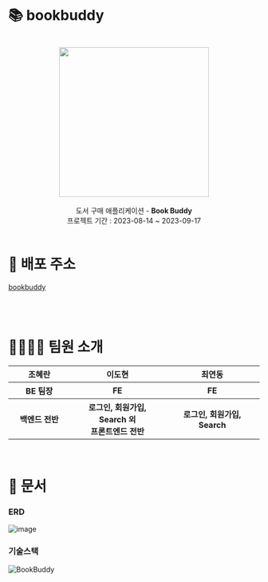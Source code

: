# 📚 bookbuddy
<br />

<div align="center">
  <img src="https://github.com/HyeranJo/bookbuddy/assets/124690890/7113a0cb-c59e-45d3-9af1-d215896c7dea.png" width="300">
  <br><br>
  도서 구매 애플리케이션 - <b>Book Buddy</b><br/>
  프로젝트 기간 : 2023-08-14 ~ 2023-09-17
</div>
<br />

# 🔗 배포 주소
[bookbuddy](https://bookbuddyy.netlify.app/)
<br /><br /><br /><br />

# 👨‍👩‍👧‍👧 팀원 소개
<table>
  <thead>
    <tr>
      <th width="200">조혜란</th>
      <th width="300">이도현</th>
      <th width="300"">최연동</th>
    </tr>
  </thead>
  <tbody>
    <tr>
      <th>BE 팀장</th>
      <th>FE</th>
      <th>FE</th>
    </tr>
    <tr>
      <th>백엔드 전반</th>
      <th>로그인, 회원가입, Search 외<br />프론트엔드 전반</th>
      <th>로그인, 회원가입, Search</th>
    </tr>
  </thead>
</table>
<br />

# 📝 문서

### ERD
![image](https://github.com/HyeranJo/bookbuddy/assets/124690890/beca0263-75ba-4e2a-b884-f72b014141e5)

### 기술스택
![BookBuddy](https://github.com/HyeranJo/bookbuddy/assets/120698922/7a5e2b41-3438-4bb9-bd91-f4fb02ab755d)

